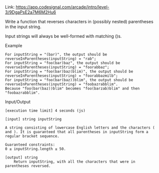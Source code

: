 Link: https://app.codesignal.com/arcade/intro/level-3/9DgaPsE2a7M6M2Hu6

Write a function that reverses characters in (possibly nested) parentheses in the input string.

Input strings will always be well-formed with matching ()s.

Example

    For inputString = "(bar)", the output should be
    reverseInParentheses(inputString) = "rab";
    For inputString = "foo(bar)baz", the output should be
    reverseInParentheses(inputString) = "foorabbaz";
    For inputString = "foo(bar)baz(blim)", the output should be
    reverseInParentheses(inputString) = "foorabbazmilb";
    For inputString = "foo(bar(baz))blim", the output should be
    reverseInParentheses(inputString) = "foobazrabblim".
    Because "foo(bar(baz))blim" becomes "foo(barzab)blim" and then "foobazrabblim".

Input/Output

    [execution time limit] 4 seconds (js)

    [input] string inputString

    A string consisting of lowercase English letters and the characters ( and ). It is guaranteed that all parentheses in inputString form a regular bracket sequence.

    Guaranteed constraints:
    0 ≤ inputString.length ≤ 50.

    [output] string
        Return inputString, with all the characters that were in parentheses reversed.
